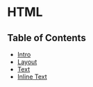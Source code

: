 # HTML

## Table of Contents

- [Intro](../../tree/intro)
- [Layout](../../tree/layout)
- [Text](../../tree/text)
- [Inline Text](../../tree/inline-text)